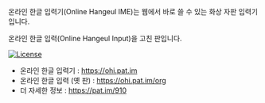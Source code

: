 온라인 한글 입력기(Online Hangeul IME)</strong>는 웹에서 바로 쓸 수 있는 화상 자판 입력기입니다.

온라인 한글 입력(Online Hangeul Input)을 고친 판입니다.

[![License](https://img.shields.io/badge/license-GPL-green.svg)](http://www.gnu.org/licenses/gpl.html)

* 온라인 한글 입력기 : https://ohi.pat.im
* 온라인 한글 입력 (옛 판) : https://ohi.pat.im/org
* 더 자세한 정보 : https://pat.im/910
